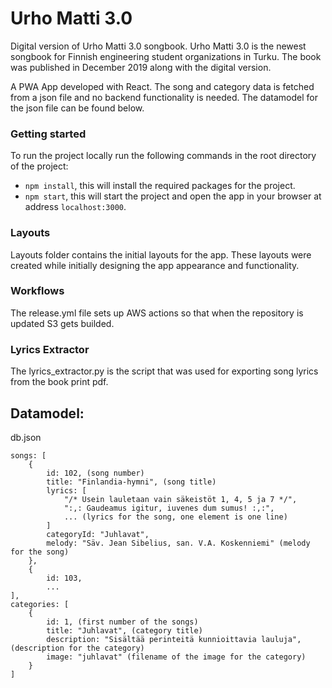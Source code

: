 # Urho Matti 3.0

Digital version of Urho Matti 3.0 songbook.
Urho Matti 3.0 is the newest songbook for Finnish engineering student organizations in Turku. The book was published in December 2019 along with the digital version.

A PWA App developed with React. The song and category data is fetched from a json file and no backend functionality is needed. The datamodel for the json file can be found below.

### Getting started

To run the project locally run the following commands in the root directory of the project:

- ```npm install```, this will install the required packages for the project.
- ```npm start```, this will start the project and open the app in your browser at address ```localhost:3000```.

### Layouts

Layouts folder contains the initial layouts for the app. These layouts were created while initially designing the app appearance and functionality.

### Workflows

The release.yml file sets up AWS actions so that when the repository is updated S3 gets builded.

### Lyrics Extractor

The lyrics_extractor.py is the script that was used for exporting song lyrics from the book print pdf.

## Datamodel:

db.json
```
songs: [
    {
        id: 102, (song number)
        title: "Finlandia-hymni", (song title)
        lyrics: [
            "/* Usein lauletaan vain säkeistöt 1, 4, 5 ja 7 */",
            ":,: Gaudeamus igitur, iuvenes dum sumus! :,:",
            ... (lyrics for the song, one element is one line)
        ]
        categoryId: "Juhlavat",
        melody: "Säv. Jean Sibelius, san. V.A. Koskenniemi" (melody for the song)
    },
    { 
        id: 103,
        ...
],
categories: [
    {
        id: 1, (first number of the songs)
        title: "Juhlavat", (category title)
        description: "Sisältää perinteitä kunnioittavia lauluja", (description for the category)
        image: "juhlavat" (filename of the image for the category)
    }
]
```
